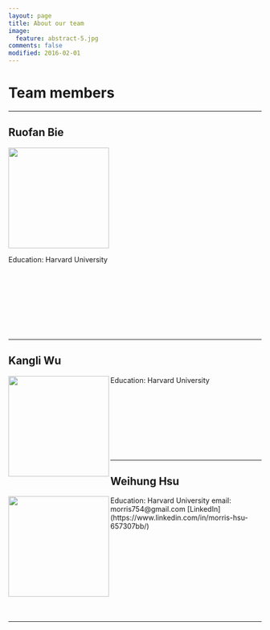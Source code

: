 ```yaml
---
layout: page
title: About our team
image:
  feature: abstract-5.jpg
comments: false
modified: 2016-02-01
---
```



# Team members

--- 

## Ruofan Bie

<img src="{{ site.url }}/images/Ruofan.jpg"  width="200" height="200" class="align-left">

Education: Harvard University
<br/><br/><br/><br/><br/><br/><br/><br/><br/>

---

## Kangli Wu
<img align = "left" src="{{ site.url }}/images/Kangli.jpg"  width="200" height="200">

Education: Harvard University
<br/><br/><br/><br/><br/><br/><br/><br/><br/>



---

## Weihung Hsu

<img align="left" src="{{ site.url }}/images/morris.JPG"  width="200" height="200">
    Education: Harvard University  
    email: morris754@gmail.com  
    [LinkedIn](https://www.linkedin.com/in/morris-hsu-657307bb/)

<br/><br/><br/><br/><br/><br/><br/><br/><br/>



---





<!-- ## HPSTR Features:

* Compatible with Jekyll 3 and GitHub Pages.
* Responsive templates for post, page, and post index `_layouts`. Looks great on mobile, tablet, and desktop devices.
* Gracefully degrades in older browsers. Compatible with Internet Explorer 8+ and all modern browsers.  
* Sweet animated menu.
* Background image support.
* Support for large images to call out your favorite posts.
* Optional [Disqus](http://disqus.com) comments.
* Simple and clear permalink structure[^1].
* [Open Graph](https://developers.facebook.com/docs/opengraph/) and [Twitter Cards](https://dev.twitter.com/docs/cards) support for a better social sharing experience.
* [Custom 404 page]({{ site.url }}/404.html) to get you started.
* [Syntax highlighting]({{ site.url }}/code-highlighting-post/) stylesheets to make your code examples look snazzy.

<div markdown="0"><a href="{{ site.url }}/theme-setup/" class="btn btn-info">Theme Setup</a> <a href="https://github.com/mmistakes/hpstr-jekyll-theme" class="btn btn-success">Download HPSTR</a></div>

[^1]: Example: *domain.com/category-name/post-title* -->
